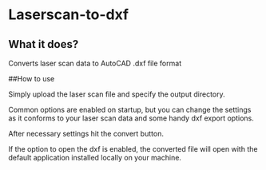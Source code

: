 # Laserscan-to-dxf

## What it does?

Converts laser scan data to AutoCAD .dxf file format


##How to use

Simply upload the laser scan file and specify the output directory. 

Common options are enabled on startup, but you can change the settings as it conforms to your laser scan data and some handy dxf export options.

After necessary settings hit the convert button. 

If the option to open the dxf is enabled, the converted file will open with the default application installed locally on your machine.